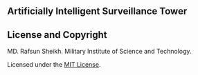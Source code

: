 
## Artificially Intelligent Surveillance Tower

## License and Copyright

MD. Rafsun Sheikh. Military Institute of Science and Technology.

Licensed under the [MIT License](LICENSE).
